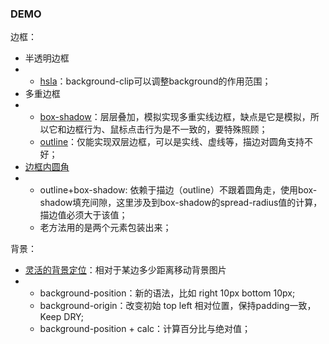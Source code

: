 ### DEMO

边框：

- 半透明边框
- - [hsla](https://codepen.io/tttuntuntutu-the-time/pen/KKgpzwG)：background-clip可以调整background的作用范围；
- 多重边框
- - [box-shadow](https://codepen.io/tttuntuntutu-the-time/pen/oNzXxGZ)：层层叠加，模拟实现多重实线边框，缺点是它是模拟，所以它和边框行为、鼠标点击行为是不一致的，要特殊照顾；
  - [outline](https://codepen.io/tttuntuntutu-the-time/pen/oNzXxGZ)：仅能实现双层边框，可以是实线、虚线等，描边对圆角支持不好；
- [边框内圆角](https://codepen.io/tttuntuntutu-the-time/pen/vYXOPyr)
- - outline+box-shadow: 依赖于描边（outline）不跟着圆角走，使用box-shadow填充间隙，这里涉及到box-shadow的spread-radius值的计算，描边值必须大于该值；
  - 老方法用的是两个元素包装出来；

背景：

- [灵活的背景定位](https://codepen.io/tttuntuntutu-the-time/pen/XWjbxym)：相对于某边多少距离移动背景图片
- - background-position：新的语法，比如 right 10px bottom 10px;
  - background-origin：改变初始 top left 相对位置，保持padding一致，Keep DRY;
  - background-position + calc：计算百分比与绝对值；